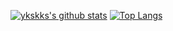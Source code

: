 [![ykskks's github stats](https://github-readme-stats.vercel.app/api?username=ykskks&count_private=true)](https://github.com/anuraghazra/github-readme-stats)
[![Top Langs](https://github-readme-stats.vercel.app/api/top-langs/?username=ykskks)](https://github.com/anuraghazra/github-readme-stats)
